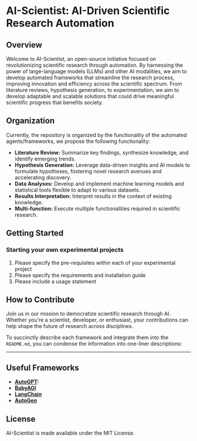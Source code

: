 # AI-Scientist: AI-Driven Scientific Research Automation

## Overview

Welcome to AI-Scientist, an open-source initiative focused on revolutionizing scientific research through automation. By harnessing the power of large-language models (LLMs) and other AI modalities, we aim to develop automated frameworks that streamline the research process, improving innovation and efficiency across the scientific spectrum. From literature reviews, hypothesis generation, to experimentation, we aim to develop adaptable and scalable solutions that could drive meaningful scientific progress that benefits society.

## Organization
Currently, the repository is organized by the functionality of the automated agents/frameworks, we propose the following functionality:
- **Literature Review:** Summarize key findings, synthesize knowledge, and identify emerging trends.
- **Hypothesis Generation:** Leverage data-driven insights and AI models to formulate hypotheses, fostering novel research avenues and accelerating discovery.
- **Data Analyses:** Develop and implement machine learning models and statistical tools flexible to adapt to various datasets.
- **Results Interpretation:** Interpret results in the context of existing knowledge.
- **Multi-function:** Execute multiple functionalities required in scientific research.
  
## Getting Started

### Starting your own experimental projects

1. Please specify the pre-requisites within each of your experimental project
2. Please specify the requirements and installation guide
3. Please include a usage statement 

## How to Contribute

Join us in our mission to democratize scientific research through AI. Whether you're a scientist, developer, or enthusiast, your contributions can help shape the future of research across disciplines. 

To succinctly describe each framework and integrate them into the `README.md`, you can condense the information into one-liner descriptions:

---

## Useful Frameworks

- **[AutoGPT](https://github.com/Significant-Gravitas/AutoGPT):**
- **[BabyAGI](https://github.com/yoheinakajima/babyagi)**
- **[LangChain](https://github.com/langchain-ai/langchain)** 
- **[AutoGen](https://github.com/microsoft/autogen)**

## License

AI-Scientist is made available under the MIT License.
